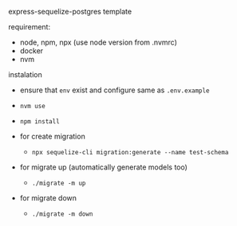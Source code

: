 express-sequelize-postgres template

requirement:

- node, npm, npx (use node version from .nvmrc)
- docker
- nvm

instalation

- ensure that `env` exist and configure same as `.env.example`
- `nvm use`
- `npm install`
- for create migration

  - `npx sequelize-cli migration:generate --name test-schema`
- for migrate up (automatically generate models too)

  - `./migrate -m up`
- for migrate down

  - `./migrate -m down`
